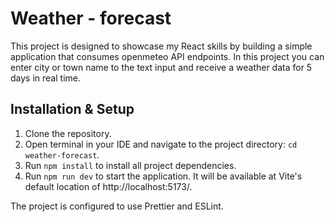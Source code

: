 # Weather - forecast

This project is designed to showcase my React skills by building a simple application that consumes openmeteo API endpoints. In this project you can enter city or town name to the text input and receive a weather data for 5 days in real time. 

## Installation & Setup
1. Clone the repository.
2. Open terminal in your IDE and navigate to the project directory: `cd weather-forecast`.
3. Run `npm install` to install all project dependencies.
3. Run `npm run dev` to start the application. It will be available at Vite's default location of http://localhost:5173/.

The project is configured to use Prettier and ESLint.

